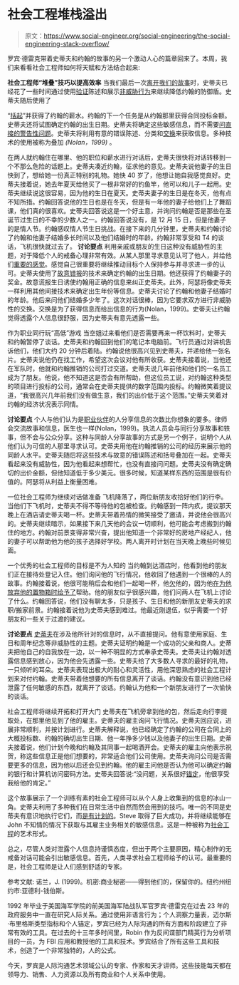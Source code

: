 # 社会工程堆栈溢出

> 原文：<https://www.social-engineer.org/social-engineering/the-social-engineering-stack-overflow/>

罗宾·德雷克带着史蒂夫和约翰的故事的另一个激动人心的篇章回来了。本周，我们来看看社会工程师如何将天赋和方法结合起来:

**社会工程师“堆叠”技巧以提高效率**
当我们最后一次[离开我们的故事](https://www.social-engineer.org/how-tos/creating-connections-to-persuade-your-targets/)时，史蒂夫已经花了一些时间通过使用[验证](https://www.social-engineer.org/framework/influencing-others/manipulation/)陈述和展示[非威胁行为](https://www.social-engineer.org/framework/psychological-principles/interview-interrogation/)来继续降低约翰的防御盾。史蒂夫随后使用了

“[括起](https://www.social-engineer.org/how-tos/creating-connections-to-persuade-your-targets/)”并获得了约翰的薪水。约翰的下一个任务是从约翰那里获得合同投标金额。史蒂夫还将试图确定约翰的出生日期。史蒂夫将确定这些敏感信息，而不需要[问直接的警告性问题](https://www.social-engineer.org/framework/influencing-others/elicitation/becoming-successful-elicitor/)。史蒂夫将利用有意的错误陈述、分类和[交换](https://www.social-engineer.org/newsletter/Social-Engineer.Org%20Newsletter%20Vol.%2004%20Iss.%2042.htm)来获取信息。多种技术的使用被称为叠加 *(Nolan，1999)* 。

在两人就约翰住在哪里、他的职位和薪水进行对话后，史蒂夫很快将对话转移到一个不那么危险的话题上。史蒂夫凑近约翰，征求他的意见。史蒂夫说他妻子的生日快到了，想给她一份真正特别的礼物。她快 40 岁了，他想让她自我感觉良好。史蒂夫接着说，她去年夏天给他买了一根非常好的钓鱼竿，他可以和儿子一起用。史蒂夫继续说这很容易，因为他的生日在夏天。史蒂夫妻子的生日是在冬天，他有点不知所措。约翰回答说他的生日也是在冬天，但是有一年他的妻子给他们上了舞蹈课，他们真的很喜欢。史蒂夫回答说这是一个好主意，并询问约翰是否是那些在圣诞节过生日的不幸的少数人之一。约翰回答说没有，是 12 月 15 日，但是他妻子的是情人节。约翰感叹情人节生日挑战。在接下来的几分钟里，史蒂夫和约翰讨论了约翰和他妻子结婚多长时间以及他们结婚时的年龄。约翰非常享受和 T4 的谈话，飞机很快就过去了。
 **讨论要点**
利用亲戚或朋友的生日这种没有威胁性的主题，对于降低个人的戒备心理非常有效。从某人那里寻求意见认可了他人，并给他们[重要的感觉](https://www.social-engineer.org/framework/influencing-others/influence-tactics/liking/)。感觉自己很重要将继续推动目标个人保持参与并寻求进一步的认可。史蒂夫使用了[故意错报](https://www.social-engineer.org/how-tos/creating-connections-to-persuade-your-targets/)的技术来确定约翰的出生日期。他还获得了约翰妻子的奖金。故意谎报生日诱使约翰用正确的信息来纠正史蒂夫。此外，阿瑟将像史蒂夫一样利用其他间接技术来确定出生年份等信息。史蒂夫讨论了约翰和他妻子结婚时的年龄。他后来问他们结婚多少年了。这次对话很棒，因为它要求双方进行非威胁性的交换。交换是为了获得信息而给出信息的行为(Nolan，1999)。史蒂夫让约翰觉得透露个人信息很舒服，因为史蒂夫有意先透露一些。

作为职业同行玩“高低”游戏
当空姐过来看他们是否需要再来一杯饮料时，史蒂夫和约翰暂停了谈话。史蒂夫和约翰回到他们的笔记本电脑前。飞行员通过对讲机告诉他们，他们大约 20 分钟后着陆。约翰说他很高兴见到史蒂夫，并递给他一张名片。史蒂夫说他仍在找工作，希望这次会议对他有所收获。史蒂夫接着说，当他还在军队时，他就和约翰推销的公司打过交道。史蒂夫说几年前他和他们的一名员工成为了朋友。他说，他不知道这是否会有所帮助，但这位员工说，对约翰这种类型的项目进行投标的公司，通常会在史蒂夫提供的数字范围内投标。约翰微笑着提议道，“我很高兴几年前我们没有做生意，我们的出价低于这个范围。”史蒂夫笑着对约翰的经济状况表示同情。

**讨论要点**
个人与他们认为是[职业伙伴](https://www.social-engineer.org/framework/influencing-others/influence-tactics/social-proof/)的人分享信息的次数比你想象的要多。律师会交流故事和信息，医生也一样(Nolan，1999)。执法人员会与同行分享故事和轶事，但不会与公众分享。这种与同龄人分享故事的方式是另一个例子，说明个人从他们认为可信的人那里寻求认可。史蒂夫用他在约翰推销的公司的经历来展示他的同龄人水平。史蒂夫随后将这些技术与故意的错误陈述和括号叠加在一起。史蒂夫看起来没有威胁性，因为他看起来想帮忙，也没有直接问问题。史蒂夫没有确定确切的出价金额，但他知道低于多少美元。很多时候，知道某样东西的范围是很有价值的。阿瑟将从利益上衡量困难。

一位社会工程师为继续对话做准备
飞机降落了，两位新朋友收拾好他们的行李。当他们下飞机时，史蒂夫不得不等待他的包被检查。约翰感到一阵内疚，提议那天晚上在酒店请史蒂夫喝一杯。史蒂夫带着热情的微笑接受了邀请，并说他会很高兴的。史蒂夫继续暗示，如果接下来几天他的会议一切顺利，他可能会考虑搬到约翰住的地方。约翰对前景变得非常兴奋，提出他知道一个非常好的房地产经纪人，他的妻子可以帮助他为他的孩子选择好学校。两人离开时计划在当天晚上晚些时候见面。

一个优秀的社会工程师的目标是不为人知的
当约翰到达酒店时，他看到他的朋友们正在接待处登记入住。他们询问他的飞行情况，他收回了他遇到一个很棒的人的故事。约翰接着说，他很可能稍后会和他们一起喝一杯，他[欠](https://www.social-engineer.org/framework/influencing-others/influence-tactics/obligation/)他的，因为他[在为他放弃他的置物箱时给予了](https://www.social-engineer.org/framework/influencing-others/influence-tactics/reciprocity/)帮助。他的朋友似乎很感兴趣，他们问两人在飞机上讨论了什么。约翰回答说，他们没有聊太多，只是孩子、生日和他的新朋友史蒂夫的求职/搬家前景。约翰接着说他为史蒂夫感到难过。他最近刚退伍，似乎需要一个好朋友和一些关于过渡的建议。

**讨论要点**
[史蒂夫](https://www.social-engineer.org/how-tos/characteristics-of-an-effective-and-successful-social-engineer/)在涉及他所针对的信息时，从不直接提问。他有意使用家庭、生日和周年纪念等非威胁性的主题。史蒂夫证明约翰是一个成功的父亲和商人。史蒂夫把他自己的自我放在一边，以一种不明显的方式奉承史蒂夫。史蒂夫让约翰对透露信息感到放心，因为他会先透露一些。史蒂夫给了大多数人寻求的最好的礼物，一只倾听的耳朵。史蒂夫表现出极大的耐心和灵活性，用他深思熟虑的社会工程计划来对付约翰。史蒂夫带着他想要的所有信息离开了谈话。约翰没有意识到他已经泄露了任何敏感的东西，就离开了谈话。约翰认为他和一个新朋友进行了一次愉快的谈话。

社会工程师将继续开拓和打开大门
史蒂夫在飞机旁拿到他的包，然后走向行李提取处，在那里他见到了他的雇主。史蒂夫的雇主询问飞行情况。史蒂夫回应说，进展非常顺利，并按计划进行。史蒂夫解释说，他已经确定了约翰的公司在合同上的大概投标数、约翰的确切出生日期、他一年挣多少钱以及他妻子的出生日期。史蒂夫接着说，他们计划今晚和约翰及其同事一起喝酒开会。史蒂夫的雇主向他表示祝贺，称这些信息正是他们想要的，非常适合他们公司使用。史蒂夫询问公司是否需要更多的信息，因为他以后还会见到约翰。他的雇主问他是否认为他可以确定约翰的银行和计算机访问密码方法。史蒂夫回答说:“没问题，关系很好[锚定](https://www.social-engineer.org/podcast/episode-020-rapid-rapport-for-social-engineers/)，他很享受我给他的肯定。”

这个故事展示了一个训练有素的社会工程师可以从个人身上收集到的信息的冰山一角。史蒂夫利用了多种我们在日常生活中自然而然会用到的技巧。唯一的不同是史蒂夫有意识地执行它们，而[是有计划的](https://www.social-engineer.org/framework/general-discussion/typical-goals/)。Steve 取得了巨大成功，并将继续能够在 John 不知情的情况下获取与其雇主业务相关的敏感信息。这是一种被称为[社会工程](https://www.social-engineer.org/framework/general-discussion/social-engineering-defined/)的艺术形式。

总之，尽管人类对泄露个人信息持谨慎态度，但出于两个主要原因，精心制作的无戒备对话可能会引出敏感信息。首先，人类寻求社会工程师给予的认可。最重要的是，社会工程师是让人们感到舒适的专家。

参考文献:
诺兰，J. (1999)。机密:商业秘密——得到他们的，保留你的。纽约州纽约市:亚德利-钱伯斯。

1992 年毕业于美国海军学院的前美国海军陆战队军官罗宾·德雷克在过去 23 年的政府服务中一直在研究人际关系。通过使用非语言行为；个人洞察力量表，迈尔斯·布里格斯类型指标和个人锚定，罗宾已经为人际沟通的所有方面和阶段建立了非常有效的工具。在过去的十三年多时间里，Robin 作为反间谍部门精英行为分析项目的一员，为 FBI 应用和教授他的工具和技术。罗宾结合了所有这些工具和技术，创造了一个非常独特的，人的公式。

今天，罗宾是人际沟通艺术领域公认的专家、作家和天才讲师。这些技能每天都在领导力、销售、人力资源以及所有商业和个人关系中使用。